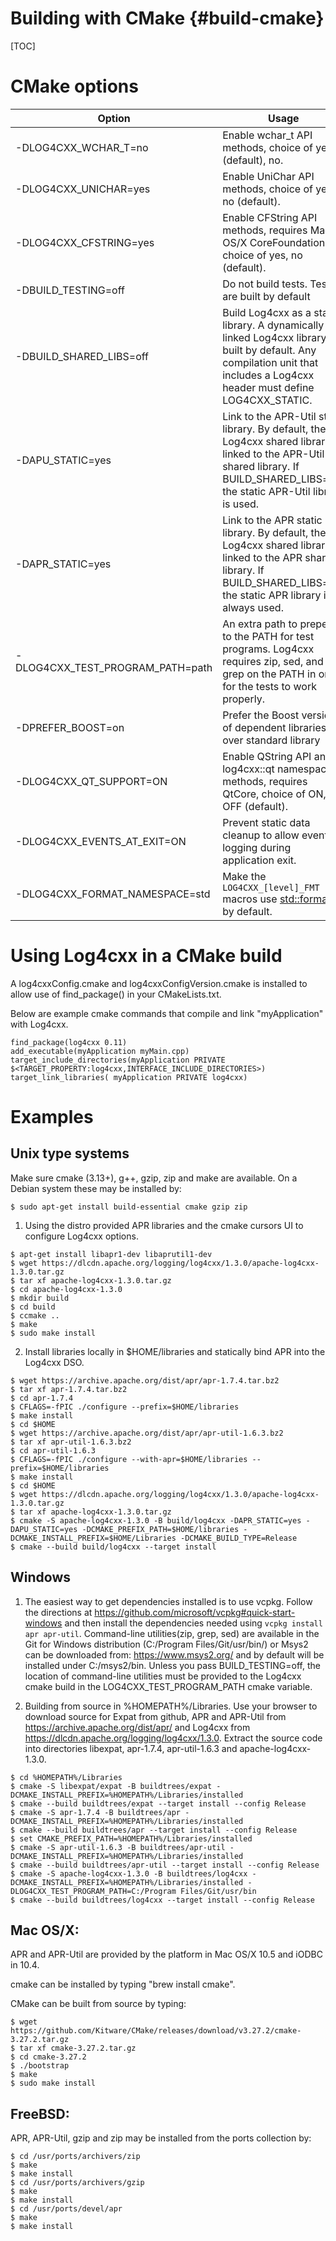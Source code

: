 Building with CMake {#build-cmake}
===
<!--
 Note: License header cannot be first, as doxygen does not generate
 cleanly if it before the '==='
-->
<!--
 Licensed to the Apache Software Foundation (ASF) under one or more
 contributor license agreements.  See the NOTICE file distributed with
 this work for additional information regarding copyright ownership.
 The ASF licenses this file to You under the Apache License, Version 2.0
 (the "License"); you may not use this file except in compliance with
 the License.  You may obtain a copy of the License at

	http://www.apache.org/licenses/LICENSE-2.0

 Unless required by applicable law or agreed to in writing, software
 distributed under the License is distributed on an "AS IS" BASIS,
 WITHOUT WARRANTIES OR CONDITIONS OF ANY KIND, either express or implied.
 See the License for the specific language governing permissions and
 limitations under the License.
-->
[TOC]

# CMake options

| Option                 | Usage |
|------------------------|-------|
| -DLOG4CXX_WCHAR_T=no   | Enable wchar_t API methods, choice of yes (default), no.                                    |
| -DLOG4CXX_UNICHAR=yes  | Enable UniChar API methods, choice of yes, no (default).                                    |
| -DLOG4CXX_CFSTRING=yes | Enable CFString API methods, requires Mac OS/X CoreFoundation, choice of yes, no (default). |
| -DBUILD_TESTING=off    | Do not build tests.  Tests are built by default                                             |
| -DBUILD_SHARED_LIBS=off| Build Log4cxx as a static library. A dynamically linked Log4cxx library is built by default. Any compilation unit that includes a Log4cxx header must define LOG4CXX_STATIC.             |
| -DAPU_STATIC=yes       | Link to the APR-Util static library. By default, the Log4cxx shared library is linked to the APR-Util shared library. If BUILD_SHARED_LIBS=off, the static APR-Util library is used.     |
| -DAPR_STATIC=yes       | Link to the APR static library. By default, the Log4cxx shared library is linked to the APR shared library. If BUILD_SHARED_LIBS=off, the static APR library is always used.        |
|-DLOG4CXX_TEST_PROGRAM_PATH=path| An extra path to prepend to the PATH for test programs.  Log4cxx requires zip, sed, and grep on the PATH in order for the tests to work properly.                          |
| -DPREFER_BOOST=on      | Prefer the Boost version of dependent libraries over standard library |
| -DLOG4CXX_QT_SUPPORT=ON | Enable QString API and log4cxx::qt namespace methods, requires QtCore, choice of ON, OFF (default).                   |
| -DLOG4CXX_EVENTS_AT_EXIT=ON | Prevent static data cleanup to allow event logging during application exit. |
| -DLOG4CXX_FORMAT_NAMESPACE=std | Make the `LOG4CXX_[level]_FMT` macros use [std::format](https://en.cppreference.com/w/cpp/utility/format/format) by default.  |

# Using Log4cxx in a CMake build

A log4cxxConfig.cmake and log4cxxConfigVersion.cmake is installed to allow use of find_package()
in your CMakeLists.txt.

Below are example cmake commands that compile and link "myApplication" with Log4cxx.

~~~
find_package(log4cxx 0.11)
add_executable(myApplication myMain.cpp)
target_include_directories(myApplication PRIVATE $<TARGET_PROPERTY:log4cxx,INTERFACE_INCLUDE_DIRECTORIES>)
target_link_libraries( myApplication PRIVATE log4cxx)
~~~

# Examples

## Unix type systems

Make sure cmake (3.13+), g++, gzip, zip and make are available.
On a Debian system these may be installed by:
~~~
$ sudo apt-get install build-essential cmake gzip zip
~~~

1. Using the distro provided APR libraries
and the cmake cursors UI to configure Log4cxx options.
~~~
$ apt-get install libapr1-dev libaprutil1-dev
$ wget https://dlcdn.apache.org/logging/log4cxx/1.3.0/apache-log4cxx-1.3.0.tar.gz
$ tar xf apache-log4cxx-1.3.0.tar.gz
$ cd apache-log4cxx-1.3.0
$ mkdir build
$ cd build
$ ccmake ..
$ make
$ sudo make install
~~~

2. Install libraries locally in $HOME/libraries and
statically bind APR into the Log4cxx DSO.
~~~
$ wget https://archive.apache.org/dist/apr/apr-1.7.4.tar.bz2
$ tar xf apr-1.7.4.tar.bz2
$ cd apr-1.7.4
$ CFLAGS=-fPIC ./configure --prefix=$HOME/libraries
$ make install
$ cd $HOME
$ wget https://archive.apache.org/dist/apr/apr-util-1.6.3.bz2
$ tar xf apr-util-1.6.3.bz2
$ cd apr-util-1.6.3
$ CFLAGS=-fPIC ./configure --with-apr=$HOME/libraries --prefix=$HOME/libraries
$ make install
$ cd $HOME
$ wget https://dlcdn.apache.org/logging/log4cxx/1.3.0/apache-log4cxx-1.3.0.tar.gz
$ tar xf apache-log4cxx-1.3.0.tar.gz
$ cmake -S apache-log4cxx-1.3.0 -B build/log4cxx -DAPR_STATIC=yes -DAPU_STATIC=yes -DCMAKE_PREFIX_PATH=$HOME/libraries -DCMAKE_INSTALL_PREFIX=$HOME/Libraries -DCMAKE_BUILD_TYPE=Release
$ cmake --build build/log4cxx --target install
~~~

## Windows

1. The easiest way to get dependencies installed is to use vcpkg.
Follow the directions at https://github.com/microsoft/vcpkg#quick-start-windows and then install
the dependencies needed using `vcpkg install apr apr-util`.
Command-line utilities(zip, grep, sed) are available in the Git for Windows distribution (C:/Program Files/Git/usr/bin/)
or Msys2 can be downloaded from: https://www.msys2.org/ and by default will be installed under C:/msys2/bin.
Unless you pass BUILD_TESTING=off, the location of command-line utilities must be provided 
to the Log4cxx cmake build in the LOG4CXX_TEST_PROGRAM_PATH cmake variable.

2. Building from source in %HOMEPATH%/Libraries.
Use your browser to download source for Expat from github, APR and APR-Util from https://archive.apache.org/dist/apr/
and Log4cxx from https://dlcdn.apache.org/logging/log4cxx/1.3.0.
Extract the source code into directories libexpat, apr-1.7.4, apr-util-1.6.3 and apache-log4cxx-1.3.0.
~~~
$ cd %HOMEPATH%/Libraries
$ cmake -S libexpat/expat -B buildtrees/expat -DCMAKE_INSTALL_PREFIX=%HOMEPATH%/Libraries/installed
$ cmake --build buildtrees/expat --target install --config Release
$ cmake -S apr-1.7.4 -B buildtrees/apr -DCMAKE_INSTALL_PREFIX=%HOMEPATH%/Libraries/installed
$ cmake --build buildtrees/apr --target install --config Release
$ set CMAKE_PREFIX_PATH=%HOMEPATH%/Libraries/installed
$ cmake -S apr-util-1.6.3 -B buildtrees/apr-util -DCMAKE_INSTALL_PREFIX=%HOMEPATH%/Libraries/installed
$ cmake --build buildtrees/apr-util --target install --config Release
$ cmake -S apache-log4cxx-1.3.0 -B buildtrees/log4cxx -DCMAKE_INSTALL_PREFIX=%HOMEPATH%/Libraries/installed -DLOG4CXX_TEST_PROGRAM_PATH=C:/Program Files/Git/usr/bin
$ cmake --build buildtrees/log4cxx --target install --config Release
~~~

## Mac OS/X:

APR and APR-Util are provided by the platform in Mac OS/X 10.5 and iODBC in 10.4.

cmake can be installed by typing "brew install cmake".

CMake can be built from source by typing:

~~~
$ wget https://github.com/Kitware/CMake/releases/download/v3.27.2/cmake-3.27.2.tar.gz
$ tar xf cmake-3.27.2.tar.gz
$ cd cmake-3.27.2
$ ./bootstrap
$ make
$ sudo make install
~~~

## FreeBSD:

APR, APR-Util, gzip and zip may be installed from the ports collection by:

~~~
$ cd /usr/ports/archivers/zip
$ make
$ make install
$ cd /usr/ports/archivers/gzip
$ make
$ make install
$ cd /usr/ports/devel/apr
$ make
$ make install
~~~

